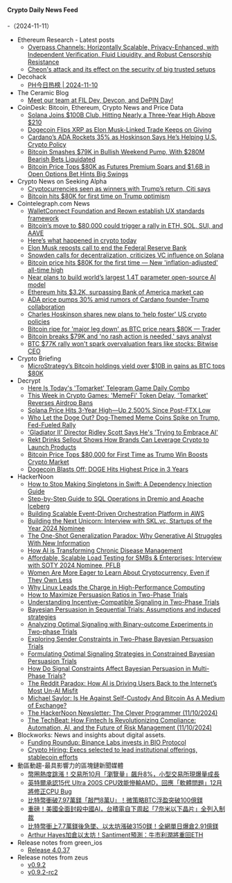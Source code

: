 #### Crypto Daily News Feed
-（2024-11-11）

- Ethereum Research - Latest posts
  - [Overpass Channels: Horizontally Scalable, Privacy-Enhanced, with Independent Verification, Fluid Liquidity, and Robust Censorship Resistance](https://ethresear.ch/t/overpass-channels-horizontally-scalable-privacy-enhanced-with-independent-verification-fluid-liquidity-and-robust-censorship-resistance/19756?page=2#post_26)
  - [Cheon's attack and its effect on the security of big trusted setups](https://ethresear.ch/t/cheons-attack-and-its-effect-on-the-security-of-big-trusted-setups/6692?page=2#post_30)
- Decohack
  - [PH今日热榜 | 2024-11-10](https://decohack.com/producthunt-daily-2024-11-10/)
- The Ceramic Blog
  - [Meet our team at FIL Dev, Devcon, and DePIN Day!](https://blog.ceramic.network/meet-our-team-at-fil-dev-devcon-and-depin-day/)
- CoinDesk: Bitcoin, Ethereum, Crypto News and Price Data
  - [Solana Joins $100B Club, Hitting Nearly a Three-Year High Above $210](https://www.coindesk.com/markets/2024/11/10/solana-joins-100b-club-hitting-nearly-a-three-year-high-above-210/?utm_medium=referral&utm_source=rss&utm_campaign=headlines)
  - [Dogecoin Flips XRP as Elon Musk-Linked Trade Keeps on Giving](https://www.coindesk.com/markets/2024/11/10/dogecoin-flips-xrp-as-elon-musk-linked-trade-keeps-on-giving/?utm_medium=referral&utm_source=rss&utm_campaign=headlines)
  - [Cardano’s ADA Rockets 35% as Hoskinson Says He’s Helping U.S. Crypto Policy](https://www.coindesk.com/markets/2024/11/10/cardanos-ada-rockets-35-as-hoskinson-says-hes-helping-us-crypto-policy/?utm_medium=referral&utm_source=rss&utm_campaign=headlines)
  - [Bitcoin Smashes $79K in Bullish Weekend Pump, With $280M Bearish Bets Liquidated](https://www.coindesk.com/markets/2024/11/10/bitcoin-smashes-79k-in-bullish-weekend-pump-with-280m-bearish-bets-liquidated/?utm_medium=referral&utm_source=rss&utm_campaign=headlines)
  - [Bitcoin Price Tops $80K as Futures Premium Soars and $1.6B in Open Options Bet Hints Big Swings](https://www.coindesk.com/markets/2024/11/10/as-bitcoin-eyes-80k-futures-premium-soars-and-16b-locked-in-options-bet-points-to-big-moves/?utm_medium=referral&utm_source=rss&utm_campaign=headlines)
- Crypto News on Seeking Alpha
  - [Cryptocurrencies seen as winners with Trump’s return, Citi says](https://seekingalpha.com/news/4271647-cryptocurrencies-seen-as-winners-with-trumps-return-citi-says?utm_source=feed_news_crypto&utm_medium=referral&feed_item_type=news)
  - [Bitcoin hits $80K for first time on Trump optimism](https://seekingalpha.com/news/4270971-bitcoin-hits-80k-for-the-first-time-on-trump-optimism?utm_source=feed_news_crypto&utm_medium=referral&feed_item_type=news)
- Cointelegraph.com News
  - [WalletConnect Foundation and Reown establish UX standards framework](https://cointelegraph.com/news/wallet-connect-foundation-reown-establish-onchain-ux-standards-framework?utm_source=rss_feed&utm_medium=rss&utm_campaign=rss_partner_inbound)
  - [Bitcoin’s move to $80,000 could trigger a rally in ETH, SOL, SUI, and AAVE](https://cointelegraph.com/news/bitcoin-s-move-to-80-000-could-trigger-a-rally-in-eth-sol-sui-and-aave?utm_source=rss_feed&utm_medium=rss&utm_campaign=rss_partner_inbound)
  - [Here’s what happened in crypto today](https://cointelegraph.com/news/what-happened-in-crypto-today?utm_source=rss_feed&utm_medium=rss&utm_campaign=rss_partner_inbound)
  - [Elon Musk reposts call to end the Federal Reserve Bank](https://cointelegraph.com/news/elon-musk-reposts-call-end-federal-reserve-bank?utm_source=rss_feed&utm_medium=rss&utm_campaign=rss_partner_inbound)
  - [Snowden calls for decentralization, criticizes VC influence on Solana](https://cointelegraph.com/news/edward-snowden-redacted-event-decentralization-solana?utm_source=rss_feed&utm_medium=rss&utm_campaign=rss_partner_inbound)
  - [Bitcoin price hits $80K for the first time — New &#039;inflation-adjusted&#039; all-time high](https://cointelegraph.com/news/bitcoin-price-80k-for-the-first-time-ever-new-inflation-adjusted-all-time-high?utm_source=rss_feed&utm_medium=rss&utm_campaign=rss_partner_inbound)
  - [Near plans to build world’s largest 1.4T parameter open-source AI model](https://cointelegraph.com/news/near-plans-to-create-world-s-largest-1-4-t-parameter-open-source-ai-model?utm_source=rss_feed&utm_medium=rss&utm_campaign=rss_partner_inbound)
  - [Ethereum hits $3.2K, surpassing Bank of America market cap](https://cointelegraph.com/news/ethereum-hits-3200-surpasses-bank-of-america?utm_source=rss_feed&utm_medium=rss&utm_campaign=rss_partner_inbound)
  - [ADA price pumps 30% amid rumors of Cardano founder-Trump collaboration](https://cointelegraph.com/news/ada-price-pumps-30-rumors-cardano-founder-trump?utm_source=rss_feed&utm_medium=rss&utm_campaign=rss_partner_inbound)
  - [Charles Hoskinson shares new plans to ‘help foster&#039; US crypto policies](https://cointelegraph.com/news/cardano-founder-charles-hoskinson-united-states-government-crypto-policies?utm_source=rss_feed&utm_medium=rss&utm_campaign=rss_partner_inbound)
  - [Bitcoin ripe for &#039;major leg down&#039; as BTC price nears $80K — Trader](https://cointelegraph.com/news/bitcoin-major-leg-down-btc-price-nears-80k?utm_source=rss_feed&utm_medium=rss&utm_campaign=rss_partner_inbound)
  - [Bitcoin breaks $79K and &#039;no rash action is needed,&#039; says analyst](https://cointelegraph.com/news/bitcoin-breaks-79k-all-time-high-crypto-analysts?utm_source=rss_feed&utm_medium=rss&utm_campaign=rss_partner_inbound)
  - [BTC $77K rally won&#039;t spark overvaluation fears like stocks: Bitwise CEO](https://cointelegraph.com/news/bitcoin-77k-price-rally-overvaluation-concerns-stocks-bitwise?utm_source=rss_feed&utm_medium=rss&utm_campaign=rss_partner_inbound)
- Crypto Briefing
  - [MicroStrategy’s Bitcoin holdings yield over $10B in gains as BTC tops $80K](https://cryptobriefing.com/microstrategy-bitcoin-unrealized-gains/)
- Decrypt
  - [Here Is Today's 'Tomarket' Telegram Game Daily Combo](https://decrypt.co/resources/here-is-todays-tomarket-telegram-game-daily-combo)
  - [This Week in Crypto Games: 'MemeFi' Token Delay, 'Tomarket' Reverses Airdrop Bans](https://decrypt.co/290819/this-week-crypto-games-memefi-tomarket)
  - [Solana Price Hits 3-Year High—Up 2,500% Since Post-FTX Low](https://decrypt.co/291016/solana-price-3-year-high)
  - [Who Let the Doge Out? Dog-Themed Meme Coins Spike on Trump, Fed-Fueled Rally](https://decrypt.co/291010/dog-themed-meme-coins-spike-on-trump-fed-fueled-rally)
  - ['Gladiator II' Director Ridley Scott Says He's 'Trying to Embrace AI'](https://decrypt.co/290916/gladiator-2-director-ridley-scott-embrace-ai)
  - [Rekt Drinks Sellout Shows How Brands Can Leverage Crypto to Launch Products](https://decrypt.co/290451/rekt-drinks-sellout-brands-leverage-crypto)
  - [Bitcoin Price Tops $80,000 for First Time as Trump Win Boosts Crypto Market](https://decrypt.co/290994/bitcoin-price-80000-first-time)
  - [Dogecoin Blasts Off: DOGE Hits Highest Price in 3 Years](https://decrypt.co/290992/dogecoin-3-year-price-high)
- HackerNoon
  - [How to Stop Making Singletons in Swift: A Dependency Injection Guide](https://hackernoon.com/how-to-stop-making-singletons-in-swift-a-dependency-injection-guide?source=rss)
  - [Step-by-Step Guide to SQL Operations in Dremio and Apache Iceberg](https://hackernoon.com/step-by-step-guide-to-sql-operations-in-dremio-and-apache-iceberg?source=rss)
  - [Building Scalable Event-Driven Orchestration Platform in AWS](https://hackernoon.com/building-scalable-event-driven-orchestration-platform-in-aws?source=rss)
  - [Building the Next Unicorn: Interview with SKL.vc, Startups of the Year 2024 Nominee](https://hackernoon.com/building-the-next-unicorn-interview-with-sklvc-startups-of-the-year-2024-nominee?source=rss)
  - [The One-Shot Generalization Paradox: Why Generative AI Struggles With New Information](https://hackernoon.com/the-one-shot-generalization-paradox-why-generative-ai-struggles-with-new-information?source=rss)
  - [How AI is Transforming Chronic Disease Management](https://hackernoon.com/how-ai-is-transforming-chronic-disease-management?source=rss)
  - [Affordable, Scalable Load Testing for SMBs & Enterprises: Interview with SOTY 2024 Nominee, PFLB](https://hackernoon.com/affordable-scalable-load-testing-for-smbs-and-enterprises-interview-with-soty-2024-nominee-pflb?source=rss)
  - [Women Are More Eager to Learn About Cryptocurrency, Even if They Own Less](https://hackernoon.com/women-are-more-eager-to-learn-about-cryptocurrency-even-if-they-own-less?source=rss)
  - [Why Linux Leads the Charge in High-Performance Computing](https://hackernoon.com/why-linux-leads-the-charge-in-high-performance-computing?source=rss)
  - [How to Maximize Persuasion Ratios in Two-Phase Trials](https://hackernoon.com/how-to-maximize-persuasion-ratios-in-two-phase-trials?source=rss)
  - [Understanding Incentive-Compatible Signaling in Two-Phase Trials](https://hackernoon.com/understanding-incentive-compatible-signaling-in-two-phase-trials?source=rss)
  - [Bayesian Persuasion in Sequential Trials: Assumptions and induced strategies](https://hackernoon.com/bayesian-persuasion-in-sequential-trials-assumptions-and-induced-strategies?source=rss)
  - [Analyzing Optimal Signaling with Binary-outcome Experiments in Two-phase Trials](https://hackernoon.com/analyzing-optimal-signaling-with-binary-outcome-experiments-in-two-phase-trials?source=rss)
  - [Exploring Sender Constraints in Two-Phase Bayesian Persuasion Trials](https://hackernoon.com/exploring-sender-constraints-in-two-phase-bayesian-persuasion-trials?source=rss)
  - [Formulating Optimal Signaling Strategies in Constrained Bayesian Persuasion Trials](https://hackernoon.com/formulating-optimal-signaling-strategies-in-constrained-bayesian-persuasion-trials?source=rss)
  - [How Do Signal Constraints Affect Bayesian Persuasion in Multi-Phase Trials?](https://hackernoon.com/how-do-signal-constraints-affect-bayesian-persuasion-in-multi-phase-trials?source=rss)
  - [The Reddit Paradox: How AI is Driving Users Back to the Internet’s Most Un-AI Misfit](https://hackernoon.com/the-reddit-paradox-how-ai-is-driving-users-back-to-the-internets-most-un-ai-misfit?source=rss)
  - [Michael Saylor: Is He Against Self-Custody And Bitcoin As A Medium of Exchange?](https://hackernoon.com/michael-saylor-is-he-against-self-custody-and-bitcoin-as-a-medium-of-exchange?source=rss)
  - [The HackerNoon Newsletter: The Clever Programmer (11/10/2024)](https://hackernoon.com/11-10-2024-newsletter?source=rss)
  - [The TechBeat: How Fintech Is Revolutionizing Compliance: Automation, AI, and the Future of Risk Management  (11/10/2024)](https://hackernoon.com/11-10-2024-techbeat?source=rss)
- Blockworks: News and insights about digital assets.
  - [Funding Roundup: Binance Labs invests in BIO Protocol](https://blockworks.co/news/binance-makes-desci-investment)
  - [Crypto Hiring: Execs selected to lead institutional offerings, stablecoin efforts](https://blockworks.co/news/hires-within-institutional-offerings-stablecoin-efforts)
- 動區動趨-最具影響力的區塊鏈新聞媒體
  - [幣圈熱度跳漲！交易所10月「瀏覽量」飆升8%，小型交易所現爆量成長](https://www.blocktempo.com/cumulative-traffic-to-exchanges-increased-by-8-in-october/)
  - [英特爾承認15代 Ultra 200S CPU效能慘輸AMD，回應「軟體問題」12月將修正CPU Bug](https://www.blocktempo.com/intel-investigating-core-ultra-200s-shortcomings/)
  - [比特幣衝破7.97萬鎂「敲門8萬U」！微策略BTC浮盈突破100億鎂](https://www.blocktempo.com/bitcoin-rises-above-79000/)
  - [重磅！美國全面封殺中國AI，台積電自下周起「7奈米以下晶片」全列入制裁](https://www.blocktempo.com/u-s-orders-tsmc-to-halt-advanced-ai-chip-to-china/)
  - [比特幣衝上7.7萬鎂後急墜、以太坊漲破3150鎂！全網單日爆倉2.91億鎂](https://www.blocktempo.com/bitcoin-continues-to-challenge-77000/)
  - [Arthur Hayes加倉以太坊！Santiment預測：牛市利潤將重回ETH](https://www.blocktempo.com/arthur-hayes-buy-eth-via-wintermute/)
- Release notes from green_ios
  - [Release 4.0.37](https://github.com/Blockstream/green_ios/releases/tag/release_4.0.37)
- Release notes from zeus
  - [v0.9.2](https://github.com/ZeusLN/zeus/releases/tag/v0.9.2)
  - [v0.9.2-rc2](https://github.com/ZeusLN/zeus/releases/tag/v0.9.2-rc2)
